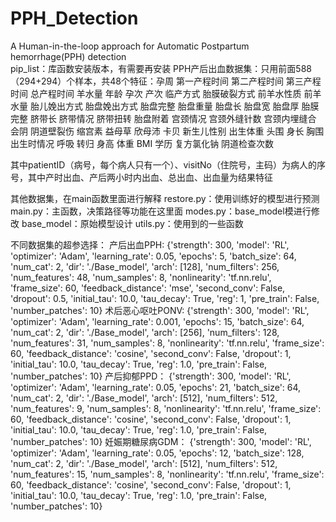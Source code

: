 # PPH_Detection
A Human-in-the-loop approach for Automatic Postpartum hemorrhage(PPH)  detection  
pip_list：库函数安装版本，有需要再安装
PPH产后出血数据集：只用前面588（294+294）个样本，共48个特征：孕周	第一产程时间	第二产程时间	第三产程时间	总产程时间	羊水量	年龄	孕次	产次	临产方式	胎膜破裂方式	前羊水性质	前羊水量	胎儿娩出方式	胎盘娩出方式	胎盘完整	胎盘重量	胎盘长	胎盘宽	胎盘厚	胎膜完整	脐带长	脐带情况	脐带扭转	胎盘附着	宫颈情况	宫颈外缝针数	宫颈内埋缝合	会阴	阴道壁裂伤	缩宫素	益母草	欣母沛	卡贝	新生儿性别	出生体重	头围	身长	胸围	出生时情况	呼吸	转归	身高	体重	BMI	学历	复方氯化钠	阴道检查次数

其中patientID（病号，每个病人只有一个）、visitNo（住院号，主码）为病人的序号，其中产时出血、产后两小时内出血、总出血、出血量为结果特征

其他数据集，在main函数里面进行解释
restore.py：使用训练好的模型进行预测
main.py：主函数，决策路径等功能在这里面
modes.py：base_model模进行修改
base_model：原始模型设计
utils.py：使用到的一些函数

不同数据集的超参选择：
产后出血PPH:
{'strength': 300, 'model': 'RL', 'optimizer': 'Adam', 'learning_rate': 0.05, 'epochs': 5, 'batch_size': 64, 'num_cat': 2, 'dir': './Base_model', 'arch': [128], 'num_filters': 256, 'num_features': 48, 'num_samples': 8, 'nonlinearity': 'tf.nn.relu', 'frame_size': 60, 'feedback_distance': 'mse', 'second_conv': False, 'dropout': 0.5, 'initial_tau': 10.0, 'tau_decay': True, 'reg': 1, 'pre_train': False, 'number_patches': 10}
术后恶心呕吐PONV:
{'strength': 300, 'model': 'RL', 'optimizer': 'Adam', 'learning_rate': 0.001, 'epochs': 15, 'batch_size': 64, 'num_cat': 2, 'dir': './Base_model', 'arch': [256], 'num_filters': 128, 'num_features': 31, 'num_samples': 8, 'nonlinearity': 'tf.nn.relu', 'frame_size': 60, 'feedback_distance': 'cosine', 'second_conv': False, 'dropout': 1, 'initial_tau': 10.0, 'tau_decay': True, 'reg': 1.0, 'pre_train': False, 'number_patches': 10}
产后抑郁PPD：
{'strength': 300, 'model': 'RL', 'optimizer': 'Adam', 'learning_rate': 0.05, 'epochs': 21, 'batch_size': 64, 'num_cat': 2, 'dir': './Base_model', 'arch': [512], 'num_filters': 512, 'num_features': 9, 'num_samples': 8, 'nonlinearity': 'tf.nn.relu', 'frame_size': 60, 'feedback_distance': 'cosine', 'second_conv': False, 'dropout': 1, 'initial_tau': 10.0, 'tau_decay': True, 'reg': 1.0, 'pre_train': False, 'number_patches': 10}
妊娠期糖尿病GDM：
{'strength': 300, 'model': 'RL', 'optimizer': 'Adam', 'learning_rate': 0.05, 'epochs': 12, 'batch_size': 128, 'num_cat': 2, 'dir': './Base_model', 'arch': [512], 'num_filters': 512, 'num_features': 15, 'num_samples': 8, 'nonlinearity': 'tf.nn.relu', 'frame_size': 60, 'feedback_distance': 'cosine', 'second_conv': False, 'dropout': 1, 'initial_tau': 10.0, 'tau_decay': True, 'reg': 1.0, 'pre_train': False, 'number_patches': 10}






